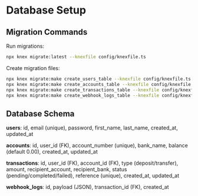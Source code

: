 # Database Setup

## Migration Commands

Run migrations:

```bash
npx knex migrate:latest --knexfile config/knexfile.ts
```

Create migration files:

```bash
npx knex migrate:make create_users_table --knexfile config/knexfile.ts
npx knex migrate:make create_accounts_table --knexfile config/knexfile.ts
npx knex migrate:make create_transactions_table --knexfile config/knexfile.ts
npx knex migrate:make create_webhook_logs_table --knexfile config/knexfile.ts
```

## Database Schema

**users**: id, email (unique), password, first_name, last_name, created_at, updated_at

**accounts**: id, user_id (FK), account_number (unique), bank_name, balance (default 0.00), created_at, updated_at

**transactions**: id, user_id (FK), account_id (FK), type (deposit/transfer), amount, recipient_account, recipient_bank, status (pending/completed/failed), reference (unique), created_at, updated_at

**webhook_logs**: id, payload (JSON), transaction_id (FK), created_at
